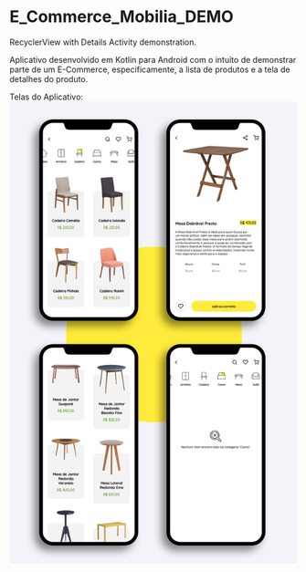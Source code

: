 # E_Commerce_Mobilia_DEMO
RecyclerView with Details Activity demonstration.

Aplicativo desenvolvido em Kotlin para Android com o intuito de demonstrar parte de 
um E-Commerce, especificamente, a lista de produtos e a tela de detalhes do produto.

Telas do Aplicativo: ![alt text](https://github.com/marcelopr/E_Commerce_Mobilia_DEMO/blob/master/app/src/main/res/drawable/prints_forniture_app.png)

